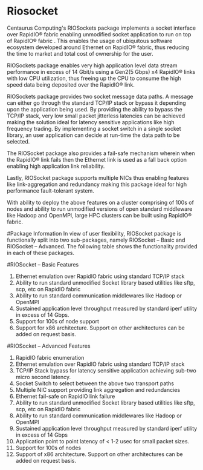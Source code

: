 # Riosocket
Centaurus Computing's RIOSockets package implements a socket interface over RapidIO® fabric enabling unmodified socket application to run on top of RapidIO® fabric . This  enables the usage of ubiquitous software ecosystem developed around Ethernet on RapidIO® fabric, thus 
reducing the time to market and total cost of ownership for the user.

RIOSockets  package enables very high application level data stream performance in excess of 14 Gbit/s using a Gen2(5 Gbps) x4 RapidIO® links with low CPU utilization, thus freeing up the CPU to consume the high speed data being deposited over the RapidIO® link.

RIOSockets package provides two socket message data paths. A message can either go through the standard TCP/IP stack or bypass it depending upon the application being used. By providing the ability to bypass the TCP/IP stack, very low small packet jitterless latencies can be achieved making the solution ideal for latency sensitive applications like high frequency trading. By implementing a socket switch in a single socket library, an user application can decide at run-time the data path to be selected.

The RIOSocket package also provides  a fail-safe mechanism wherein when the RapidIO® link fails then the Ethernet link is used as a fall back option enabling high application link reliability. 

Lastly, RIOSocket package supports multiple NICs thus enabling features like link-aggregation and redundancy making this package ideal for high performance fault-tolerant system. 

With ability to deploy the above features on a cluster comprising of 100s of nodes and ability to run unmodified versions of open standard middleware like Hadoop and OpenMPI, large HPC clusters can be built using RapidIO® fabric. 

#Package Information
In view of user flexibility, RIOSocket package is functionally split into two sub-packages, namely RIOSocket – Basic and RIOSocket – Advanced. The following table shows the functionality provided in each of these packages.

#RIOSocket – Basic Features

1. Ethernet emulation over RapidIO fabric using standard TCP/IP stack
2. Ability to run standard unmodified Socket library based utilities like sftp, scp, etc on RapidIO fabric 
3. Ability to run standard communication middlewares like Hadoop or OpenMPI
4. Sustained application level throughput measured by standard iperf utility in excess of 14 Gbps.
5. Support for  100s of node support
6. Support for x86 architecture. Support on other architectures can be added on request basis.

#RIOSocket – Advanced Features

1. RapidIO fabric enumeration
2. Ethernet emulation over RapidIO fabric using standard TCP/IP stack
3. TCP/IP Stack bypass for latency sensitive application achieving sub-two micro second latency. 
4. Socket Switch to select between the above two transport paths
5. Multiple NIC support providing link aggregation and redundancies
6. Ethernet fail-safe on RapidIO link failure
7. Ability to run standard unmodified Socket library based utilities like sftp, scp, etc on RapidIO fabric  
8. Ability to run standard communication middlewares like Hadoop or OpenMPI
9. Sustained application level throughput measured by standard iperf utility in excess of 14 Gbps
10. Application point to point latency of < 1-2 usec for small packet sizes.
11. Support for 100s of nodes
12. Support of x86 architecture. Support on other architectures can be added on request basis.
